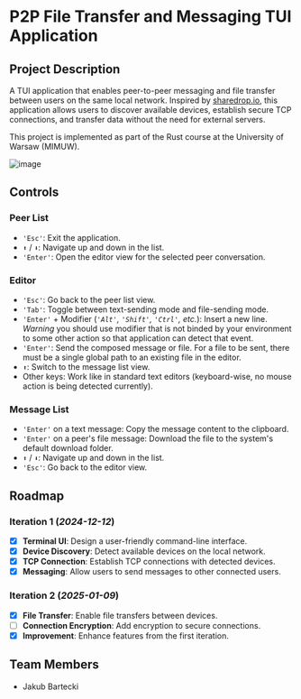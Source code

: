 # P2P File Transfer and Messaging TUI Application

## Project Description

A TUI application that enables peer-to-peer messaging and file transfer between users on the same local network. Inspired by [sharedrop.io](https://sharedrop.io), this application allows users to discover available devices, establish secure TCP connections, and transfer data without the need for external servers.

This project is implemented as part of the Rust course at the University of Warsaw (MIMUW).

![image](https://github.com/user-attachments/assets/3b463dc8-370f-49db-8935-de908b9b4097)


## Controls

### Peer List
- `'Esc'`: Exit the application.  
- `⬆️` / `⬇️`: Navigate up and down in the list.  
- `'Enter'`: Open the editor view for the selected peer conversation.  

### Editor
- `'Esc'`: Go back to the peer list view.  
- `'Tab'`: Toggle between text-sending mode and file-sending mode.  
- `'Enter'` + Modifier (*`'Alt'`, `'Shift'`, `'Ctrl'`, etc.*): Insert a new line. *Warning* you should use modifier that is not binded by your environment to some other action so that application can detect that event.
- `'Enter'`: Send the composed message or file. For a file to be sent, there must be a single global path to an existing file in the editor.
- `⬆️`: Switch to the message list view.  
- Other keys: Work like in standard text editors (keyboard-wise, no mouse action is being detected currently).  

### Message List
- `'Enter'` on a text message: Copy the message content to the clipboard.  
- `'Enter'` on a peer's file message: Download the file to the system's default download folder.  
- `⬆️` / `⬇️`: Navigate up and down in the list.  
- `'Esc'`: Go back to the editor view. 

## Roadmap

### Iteration 1 (*2024-12-12*)
- [x] **Terminal UI**: Design a user-friendly command-line interface.
- [x] **Device Discovery**: Detect available devices on the local network.
- [x] **TCP Connection**: Establish TCP connections with detected devices.
- [x] **Messaging**: Allow users to send messages to other connected users.

### Iteration 2 (*2025-01-09*)
- [x] **File Transfer**: Enable file transfers between devices.
- [ ] **Connection Encryption**: Add encryption to secure connections.
- [x] **Improvement**: Enhance features from the first iteration.

## Team Members
- Jakub Bartecki
